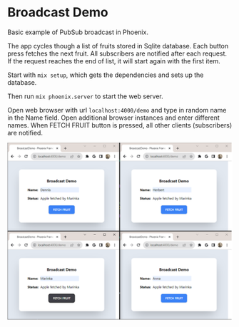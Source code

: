 # Broadcast Demo

Basic example of PubSub broadcast in Phoenix.

The app cycles though a list of fruits stored in Sqlite database. Each button press fetches the next fruit. All subscribers are notified after each request. If the request reaches the end of list, it will start again with the first item.

Start with `mix setup`, which gets the dependencies and sets up the database.

Then run `mix phoenix.server` to start the web server.

Open web browser with url `localhost:4000/demo` and type in random name in the Name field. Open additional browser instances and enter different names. When FETCH FRUIT button is pressed, all other clients (subscribers) are notified.

![demo image](demo.png)
